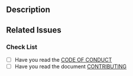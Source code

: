 <!--Please read the [Code of Conduct](https://github.com/lumeland/lume/blob/master/CODE_OF_CONDUCT.md)-->

## Description

<!-- Write a brief description of the changes introduced by this PR -->

## Related Issues

<!--
  Link to the issue that is fixed by this PR (if there is one)
  e.g. Fixes #1234, Addresses #1234, Related to #1234, etc.
-->

### Check List

- [ ] Have you read the [CODE OF CONDUCT](https://github.com/lumeland/lume/blob/master/CODE_OF_CONDUCT.md)
- [ ] Have you read the document [CONTRIBUTING](https://github.com/lumeland/lume/blob/master/CONTRIBUTING.md)
